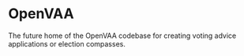 # OpenVAA
The future home of the OpenVAA codebase for creating voting advice applications or election compasses. 
